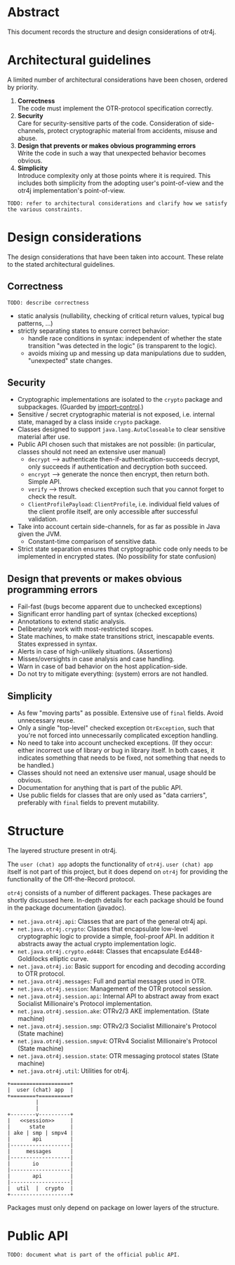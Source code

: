 # Abstract

This document records the structure and design considerations of otr4j.

# Architectural guidelines

A limited number of architectural considerations have been chosen, ordered by priority.

1. __Correctness__  
The code must implement the OTR-protocol specification correctly.
1. __Security__  
Care for security-sensitive parts of the code. Consideration of side-channels, protect cryptographic material from
accidents, misuse and abuse.
1. __Design that prevents or makes obvious programming errors__  
Write the code in such a way that unexpected behavior becomes obvious.
1. __Simplicity__  
Introduce complexity only at those points where it is required. This includes both simplicity from the adopting user's point-of-view and the otr4j implementation's point-of-view.

`TODO: refer to architectural considerations and clarify how we satisfy the various constraints.`

# Design considerations

The design considerations that have been taken into account. These relate to the stated architectural guidelines.

## Correctness

`TODO: describe correctness`

- static analysis (nullability, checking of critical return values, typical bug patterns, ...)
- strictly separating states to ensure correct behavior:
  - handle race conditions in syntax: independent of whether the state transition "was detected in the logic" (is transparent to the logic).
  - avoids mixing up and messing up data manipulations due to sudden, "unexpected" state changes.

## Security

- Cryptographic implementations are isolated to the `crypto` package and subpackages. (Guarded by [import-control](https://checkstyle.org/config_imports.html#ImportControl).)
- Sensitive / secret cryptographic material is not exposed, i.e. internal state, managed by a class inside `crypto` package.
- Classes designed to support `java.lang.AutoCloseable` to clear sensitive material after use.
- Public API chosen such that mistakes are not possible: (in particular, classes should not need an extensive user manual)
  - `decrypt` --> authenticate then-if-authentication-succeeds decrypt, only succeeds if authentication and decryption both succeed.
  - `encrypt` --> generate the nonce then encrypt, then return both. Simple API.
  - `verify` --> throws checked exception such that you cannot forget to check the result.
  - `ClientProfilePayload`: `ClientProfile`, i.e. individual field values of the client profile itself, are only accessible after successful validation.
- Take into account certain side-channels, for as far as possible in Java given the JVM.
  - Constant-time comparison of sensitive data.
- Strict state separation ensures that cryptographic code only needs to be implemented in encrypted states. (No possibility for state confusion)

## Design that prevents or makes obvious programming errors

- Fail-fast (bugs become apparent due to unchecked exceptions)
- Significant error handling part of syntax (checked exceptions)
- Annotations to extend static analysis.
- Deliberately work with most-restricted scopes.
- State machines, to make state transitions strict, inescapable events. States expressed in syntax.
- Alerts in case of high-unlikely situations. (Assertions)
- Misses/oversights in case analysis and case handling.
- Warn in case of bad behavior on the host application-side.
- Do not try to mitigate everything: (system) errors are not handled.

## Simplicity

- As few "moving parts" as possible. Extensive use of `final` fields. Avoid unnecessary reuse.
- Only a single "top-level" checked exception `OtrException`, such that you're not forced into unnecessarily complicated exception handling.
- No need to take into account unchecked exceptions. (If they occur: either incorrect use of library or bug in library itself. In both cases, it indicates something that needs to be fixed, not something that needs to be handled.)
- Classes should not need an extensive user manual, usage should be obvious.
- Documentation for anything that is part of the public API.
- Use public fields for classes that are only used as "data carriers", preferably with `final` fields to prevent mutability.

# Structure

The layered structure present in otr4j.

The `user (chat) app` adopts the functionality of `otr4j`. `user (chat) app` itself is not part of this project, but it does depend on `otr4j` for providing the functionality of the Off-the-Record protocol.

`otr4j` consists of a number of different packages. These packages are shortly discussed here. In-depth details for each package should be found in the package documentation (javadoc).

- `net.java.otr4j.api`: Classes that are part of the general otr4j api.
- `net.java.otr4j.crypto`: Classes that encapsulate low-level cryptographic logic to provide a simple, fool-proof API. In addition it abstracts away the actual crypto implementation logic.
- `net.java.otr4j.crypto.ed448`: Classes that encapsulate Ed448-Goldilocks elliptic curve.
- `net.java.otr4j.io`: Basic support for encoding and decoding according to OTR protocol.
- `net.java.otr4j.messages`: Full and partial messages used in OTR.
- `net.java.otr4j.session`: Management of the OTR protocol session.
- `net.java.otr4j.session.api`: Internal API to abstract away from exact Socialist Millionaire's Protocol implementation.
- `net.java.otr4j.session.ake`: OTRv2/3 AKE implementation. (State machine)
- `net.java.otr4j.session.smp`: OTRv2/3 Socialist Millionaire's Protocol (State machine)
- `net.java.otr4j.session.smpv4`: OTRv4 Socialist Millionaire's Protocol (State machine)
- `net.java.otr4j.session.state`: OTR messaging protocol states (State machine)
- `net.java.otr4j.util`: Utilities for otr4j.

```
+===================+
|  user (chat) app  |
+========+==========+
         |
         |
+--------v----------+
|   <<session>>     |
|      state        |
| ake | smp | smpv4 |
|       api         |
|-------------------|
|     messages      |
|-------------------|
|       io          |
|-------------------|
|       api         |
|-------------------|
|  util  |  crypto  |
+-------------------+
```

Packages must only depend on package on lower layers of the structure.

# Public API

`TODO: document what is part of the official public API.`
